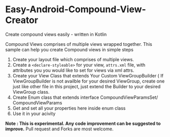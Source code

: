 # Easy-Android-Compound-View-Creator
Create compound views easily - written in Kotlin

Compound Views comprises of multiple views wrapped together.
This sample can help you create Compound views in simple steps

1. Create your layout file which comprises of multiple views.
2. Create a `<declare-styleable>` for your view, `attrs.xml` file, with attributes you you would like to set for views via xml attrs.
3. Create your View Class that extends Your Custom ViewGroupBuilder ( If ViewGroupBuilder is not availble for your desired ViewGroup, create one just like other file in this project, just extend the Builder to your desired ViewGroup class.
4. Create Enum class that extends interface CompoundViewParamsSet/ CompoundViewParams
5. Get and set all your properties here inside enum class
6. Use it in your acivity

**Note : This is experimental. Any code improvement can be suggested to improve.**
Pull request and Forks are most welcome. 
